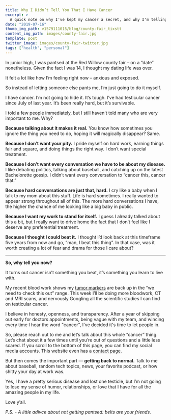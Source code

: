 ```yaml
---
title: Why I Didn’t Tell You That I Have Cancer
excerpt: >-
  A quick note on why I've kept my cancer a secret, and why I'm telling you now.
date: "2019-07-16"
thumb_img_path: v1579111015/blog/county-fair_tixstt
content_img_path: images/county-fair.jpg
template: post
twitter_image: images/county-fair-twitter.jpg
tags: ["health", "personal"]
---
```


In junior high, I was pantsed at the Red Willow county fair – on a “date” nonetheless. Given the fact I was 14, I thought my dating life was over.

It felt a lot like how I’m feeling right now – anxious and exposed.

So instead of letting someone else pants me, I’m just going to do it myself.

I have cancer. I’m not going to hide it. It’s tough. I’ve had testicular cancer since July of last year. It’s been really hard, but it’s survivable.

I told a few people immediately, but I still haven’t told many who are very important to me. Why?

**Because talking about it makes it real.**
You know how sometimes you ignore the thing you need to do, hoping it will magically disappear? Same.

**Because I don’t want your pity.**
I pride myself on hard work, earning things fair and square, and doing things the right way. I don’t want special treatment.

**Because I don’t want every conversation we have to be about my disease.**
I like debating politics, talking about baseball, and catching up on the latest Bachelorette gossip. I didn’t want every conversation to “cancer this, cancer that.”

**Because hard conversations are just that, hard.**
I cry like a baby when I talk to my mom about this stuff. Life is hard sometimes. I really wanted to appear strong throughout all of this. The more hard conversations I have, the higher the chance of me looking like a big baby in public.

**Because I want my work to stand for itself.**
I guess I already talked about this a bit, but I really want to drive home the fact that I don’t feel like I deserve any preferential treatment.

**Because I thought I could beat it.**
I thought I’d look back at this timeframe five years from now and go, “man, I beat this thing”. In that case, was it worth creating a lot of fear and drama for those I care about?

---

**So, why tell you now?**

It turns out cancer isn’t something you beat, it’s something you learn to live with.

My recent blood work shows my [tumor markers](https://www.cancer.org/cancer/testicular-cancer/detection-diagnosis-staging/how-diagnosed.html) are back up in the “we need to check this out” range. This week I’ll be doing more bloodwork, CT and MRI scans, and nervously Googling all the scientific studies I can find on testicular cancer.

I believe in honesty, openness, and transparency. After a year of skipping out early for doctors appointments, being vague with my team, and wincing every time I hear the word "cancer", I've decided it's time to let people in.

So, please reach out to me and let’s talk about this whole “cancer” thing. Let’s chat about it a few times until you’re out of questions and a little less scared. If you scroll to the bottom of this page, you can find my social media accounts. This website even has a [contact page](/contact).

But then comes the important part — **getting back to normal.** Talk to me about baseball, random tech topics, news, your favorite podcast, or how shitty your day at work was.

Yes, I have a pretty serious disease and lost one testicle, but I’m not going to lose my sense of humor, relationships, or love that I have for all the amazing people in my life.

Love y’all.

_P.S. - A little adivce about not getting pantsed: belts are your friends._
